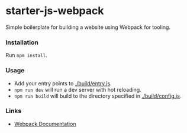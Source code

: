 # starter-js-webpack

Simple boilerplate for building a website using Webpack for tooling.

### Installation

Run `npm install`.

### Usage

* Add your entry points to [./build/entry.js](./build/entry.js).
* `npm run dev` will run a dev server with hot reloading.
* `npm run build` will build to the directory specified in [./build/config.js](./build/config.js).

### Links

* [Webpack Documentation](https://webpack.js.org/configuration/)
